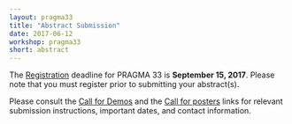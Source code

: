 ```yaml
---
layout: pragma33
title: "Abstract Submission"
date: 2017-06-12
workshop: pragma33
short: abstract
---
```


The [Registration](http://www.pragma-grid.net/pragma33-registration/) deadline for PRAGMA 33 is **September 15, 2017**. Please note that you must register prior to submitting your abstract(s).
<br />

Please consult the [Call for Demos](http://www.pragma-grid.net/pragma33-callForDemos/) and the [Call for posters](http://www.pragma-grid.net/pragma33-callForPosters/) links for relevant submission instructions, important dates, and contact information.

<br />


